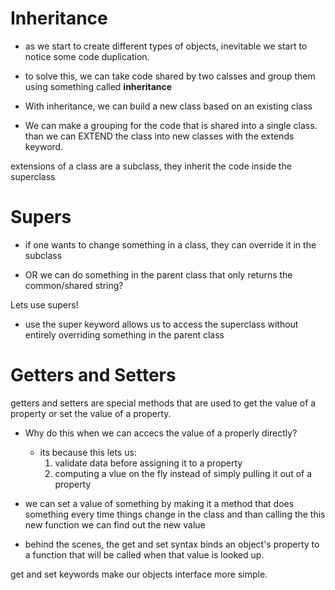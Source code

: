 # Inheritance

* as we start to create different types of objects, inevitable we start to notice some code duplication.

* to solve this, we can take code shared by two calsses and group them using something called **inheritance**

* With inheritance, we can build a new class based on an existing class

* We can make a grouping for the code that is shared into a single class. than we can EXTEND the class into new classes with the extends keyword.

extensions of a class are a subclass, they inherit the code inside the superclass

# Supers

* if one wants to change something in a class, they can override it in the subclass

* OR we can do something in the parent class that only returns the common/shared string?

Lets use supers!

* use the super keyword allows us to access the superclass without entirely overriding something in the parent class

# Getters and Setters

getters and setters are special methods that are used to get the value of a property or set the value of a property.

* Why do this when we can accecs the value of a properly directly?
  * its because this lets us:
    1. validate data before assigning it to a property
    2. computing a vlue on the fly instead of simply pulling it out of a property

* we can set a value of something by making it a method that does something every time things change in the class and than calling the this new function we can find out the new value

* behind the scenes, the get and set syntax binds an object's property to a function that will be called when that value is looked up.

get and set keywords make our objects interface more simple.
